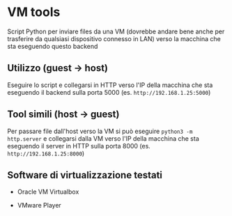 
# VM tools

Script Python per inviare files da una VM (dovrebbe andare bene anche per trasferire da qualsiasi dispositivo connesso in LAN) verso la macchina che sta eseguendo questo backend

## Utilizzo (guest -> host)

Eseguire lo script e collegarsi in HTTP verso l'IP della macchina che sta eseguendo il backend sulla porta 5000 (es. `http://192.168.1.25:5000`)

## Tool simili (host -> guest)

Per passare file dall'host verso la VM si può eseguire `python3 -m http.server` e collegarsi dalla VM verso l'IP della macchina che sta eseguendo il server in HTTP sulla porta 8000 (es. `http://192.168.1.25:8000`)

## Software di virtualizzazione testati

- Oracle VM Virtualbox

- VMware Player
